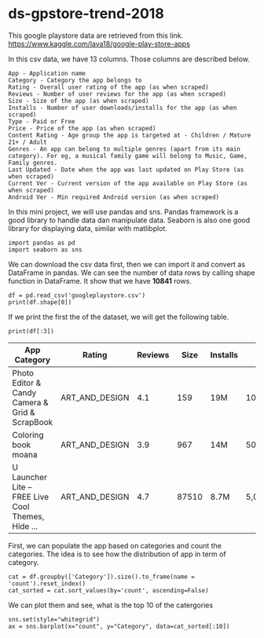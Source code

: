 # ds-gpstore-trend-2018

This google playstore data are retrieved from this link.
https://www.kaggle.com/lava18/google-play-store-apps

In this csv data, we have 13 columns. Those columns are described below.
```
App - Application name
Category - Category the app belongs to
Rating - Overall user rating of the app (as when scraped)
Reviews - Number of user reviews for the app (as when scraped)
Size - Size of the app (as when scraped)
Installs - Number of user downloads/installs for the app (as when scraped)
Type - Paid or Free
Price - Price of the app (as when scraped)
Content Rating - Age group the app is targeted at - Children / Mature 21+ / Adult
Genres - An app can belong to multiple genres (apart from its main category). For eg, a musical family game will belong to Music, Game, Family genres.
Last Updated - Date when the app was last updated on Play Store (as when scraped)
Current Ver - Current version of the app available on Play Store (as when scraped)
Android Ver - Min required Android version (as when scraped)
```

In this mini project, we will use pandas and sns.
Pandas framework is a good library to handle data dan manipulate data.
Seaborn is also one good library for displaying data, similar with matlibplot.
```
import pandas as pd
import seaborn as sns
```

We can download the csv data first, then we can import it and convert as DataFrame in pandas.
We can see the number of data rows by calling shape function in DataFrame. It show that we have **10841** rows.
```
df = pd.read_csv('googleplaystore.csv')
print(df.shape[0])
```

If we print the first the of the dataset, we will get the following table.
```
print(df[:3])
```

App	Category | Rating | Reviews |	Size | Installs |	Type |	Price | Content | Rating |	Genres |	Last Updated |	Current Ver |	Android Ver
--- | --- | --- | --- | --- | --- | --- | --- | --- | --- | --- | --- | --- 
Photo Editor & Candy Camera & Grid & ScrapBook | ART_AND_DESIGN | 4.1 | 159 | 19M | 10,000+ | Free | 0 | Everyone | Art & Design | January 7, 2018 | 1.0.0 | 4.0.3 and up
Coloring book moana |	ART_AND_DESIGN |	3.9 |	967 |	14M |	500,000+ |	Free |	0 |	Everyone |	Art & Design;Pretend Play |	January 15, 2018 |	2.0.0 |	4.0.3 and up
U Launcher Lite – FREE Live Cool Themes, Hide ... |	ART_AND_DESIGN	| 4.7 |	87510 |	8.7M |	5,000,000+ |	Free |	0 |	Everyone |	Art & Design |	August 1, 2018 |	1.2.4 |	4.0.3 and up

First, we can populate the app based on categories and count the categories. The idea is to see how the distribution of app in term of category.
```
cat = df.groupby(['Category']).size().to_frame(name = 'count').reset_index()
cat_sorted = cat.sort_values(by='count', ascending=False)
```

We can plot them and see, what is the top 10 of the catergories
```
sns.set(style="whitegrid")
ax = sns.barplot(x="count", y="Category", data=cat_sorted[:10])
```
